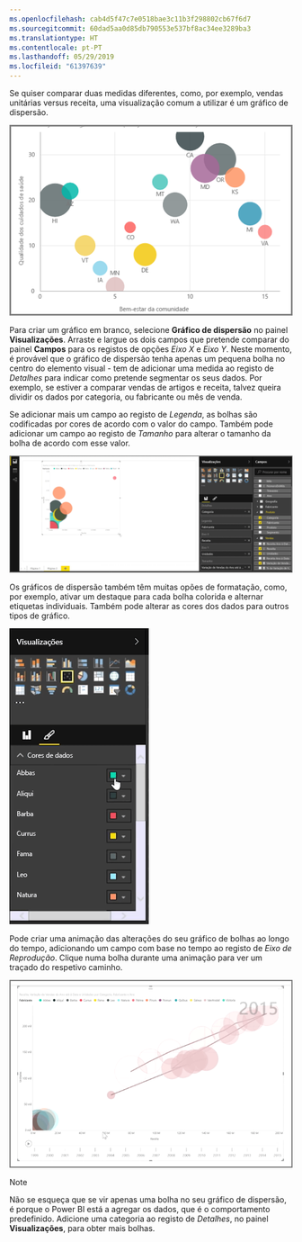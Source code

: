 ```yaml
---
ms.openlocfilehash: cab4d5f47c7e0518bae3c11b3f298802cb67f6d7
ms.sourcegitcommit: 60dad5aa0d85db790553e537bf8ac34ee3289ba3
ms.translationtype: HT
ms.contentlocale: pt-PT
ms.lasthandoff: 05/29/2019
ms.locfileid: "61397639"
---
```

Se quiser comparar duas medidas diferentes, como, por exemplo, vendas unitárias versus receita, uma visualização comum a utilizar é um gráfico de dispersão.

![](media/3-7-create-scatter-charts/3-7_1.png)

Para criar um gráfico em branco, selecione **Gráfico de dispersão** no painel **Visualizações**. Arraste e largue os dois campos que pretende comparar do painel **Campos** para os registos de opções *Eixo X* e *Eixo Y*. Neste momento, é provável que o gráfico de dispersão tenha apenas um pequena bolha no centro do elemento visual - tem de adicionar uma medida ao registo de *Detalhes* para indicar como pretende segmentar os seus dados. Por exemplo, se estiver a comparar vendas de artigos e receita, talvez queira dividir os dados por categoria, ou fabricante ou mês de venda.

Se adicionar mais um campo ao registo de *Legenda*, as bolhas são codificadas por cores de acordo com o valor do campo. Também pode adicionar um campo ao registo de *Tamanho* para alterar o tamanho da bolha de acordo com esse valor.

![](media/3-7-create-scatter-charts/3-7_2.png)

Os gráficos de dispersão também têm muitas opões de formatação, como, por exemplo, ativar um destaque para cada bolha colorida e alternar etiquetas individuais. Também pode alterar as cores dos dados para outros tipos de gráfico.

![](media/3-7-create-scatter-charts/3-7_3.png)

Pode criar uma animação das alterações do seu gráfico de bolhas ao longo do tempo, adicionando um campo com base no tempo ao registo de *Eixo de Reprodução*. Clique numa bolha durante uma animação para ver um traçado do respetivo caminho.

![](media/3-7-create-scatter-charts/3-7_4.png)

>[!NOTE]
>Não se esqueça que se vir apenas uma bolha no seu gráfico de dispersão, é porque o Power BI está a agregar os dados, que é o comportamento predefinido. Adicione uma categoria ao registo de *Detalhes*, no painel **Visualizações**, para obter mais bolhas.
> 
> 

